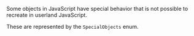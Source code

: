 Some objects in JavaScript have special behavior that is not possible to recreate in userland JavaScript.

These are represented by the `SpecialObjects` enum.